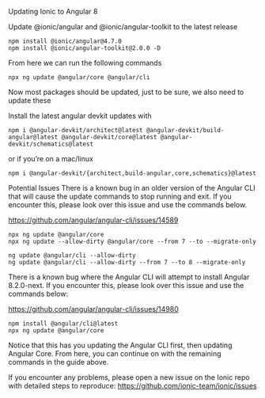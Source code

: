 Updating Ionic to Angular 8

Update @ionic/angular and @ionic/angular-toolkit to the latest release

```shell
npm install @ionic/angular@4.7.0
npm install @ionic/angular-toolkit@2.0.0 -D
```

From here we can run the following commands

```shell
npx ng update @angular/core @angular/cli
```

Now most packages should be updated, just to be sure, we also need to update these 

Install the latest angular devkit updates with 

```shell
npm i @angular-devkit/architect@latest @angular-devkit/build-angular@latest @angular-devkit/core@latest @angular-devkit/schematics@latest
```

or if you’re on a mac/linux

```shell
npm i @angular-devkit/{architect,build-angular,core,schematics}@latest
```

Potential Issues
There is a known bug in an older version of the Angular CLI that will cause the update commands to stop running and exit. If you encounter this, please look over this issue and use the commands below.

https://github.com/angular/angular-cli/issues/14589

```shell
npx ng update @angular/core
npx ng update --allow-dirty @angular/core --from 7 --to --migrate-only

ng update @angular/cli --allow-dirty
ng update @angular/cli --allow-dirty --from 7 --to 8 --migrate-only
```


There is a known bug where the Angular CLI will attempt to install Angular 8.2.0-next. If you encounter this, please look over this issue and use the commands below:

https://github.com/angular/angular-cli/issues/14980

```shell
npm install @angular/cli@latest
npx ng update @angular/core
```

Notice that this has you updating the Angular CLI first, then updating Angular Core. From here, you can continue on with the remaining commands in the guide above.


If you encounter any problems, please open a new issue on the Ionic repo with detailed steps to reproduce: https://github.com/ionic-team/ionic/issues

